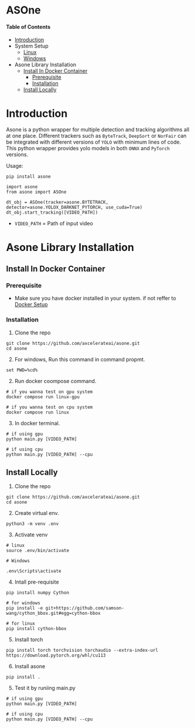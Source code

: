 # ASOne

#### Table of Contents
- [Introduction](introduction)
- System Setup
    - [Linux](asone-linux)
    - [Windows](asone-windows)
- Asone Library Installation
    - [Install In Docker Container](#install-in-docker-container)
        - [Prerequisite](#prerequisite)
        - [Installation](#installation)
    - [Install Locally](#install-locally)



# Introduction

Asone is a python wrapper for multiple detection and tracking algorithms all at one place. Different trackers such as `ByteTrack`, `DeepSort` or `NorFair` can be integrated with different versions of `YOLO` with minimum lines of code.
This python wrapper provides yolo models in both `ONNX` and `PyTorch` versions.

Usage:

```
pip install asone
```

```
import asone
from asone import ASOne

dt_obj = ASOne(tracker=asone.BYTETRACK, detector=asone.YOLOX_DARKNET_PYTORCH, use_cuda=True)
dt_obj.start_tracking([VIDEO_PATH])

```

- `VIDEO_PATH` = Path of input video


# Asone Library Installation

## Install In Docker Container

### Prerequisite

- Make sure you have docker installed in your system. if not reffer to [Docker Setup](asone-linux/README.md)


### Installation

1. Clone the repo

```
git clone https://github.com/axcelerateai/asone.git
cd asone
```
2. For windows, Run this command in command propmt.
```
set PWD=%cd%
```
2. Run docker coompose command.

```
# if you wanna test on gpu system
docker compose run linux-gpu
```

```
# if you wanna test on cpu system
docker compose run linux
```

3. In docker terminal.

```
# if using gpu
python main.py [VIDEO_PATH]

# if using cpu
python main.py [VIDEO_PATH] --cpu
```



## Install Locally

1. Clone the repo

```
git clone https://github.com/axcelerateai/asone.git
cd asone
```

2. Create virtual env.

```
python3 -m venv .env
```
3. Activate venv

```
# linux
source .env/bin/activate

# Windows

.env\Scripts\activate
```

4. Intall pre-requisite

```
pip install numpy Cython
```
```
# for windows
pip install -e git+https://github.com/samson-wang/cython_bbox.git#egg=cython-bbox

# for linux
pip install cython-bbox
```

5. Install torch

```
pip install torch torchvision torchaudio --extra-index-url https://download.pytorch.org/whl/cu113
```
6. Install asone

```
pip install .
```

5. Test it by runiing main.py

```
# if using gpu
python main.py [VIDEO_PATH]

# if using cpu
python main.py [VIDEO_PATH] --cpu
```
